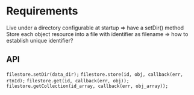 # Requirements
Live under a directory configurable at startup => have a setDir() method
Store each object resource into a file with identifier as filename => how to establish unique identifier?

## API
```filestore.setDir(data_dir);```
```filestore.store(id, obj, callback(err, rtnId);```
```filestore.get(id, callback(err, obj));```
```filestore.getCollection(id_array, callback(err, obj_array));```
